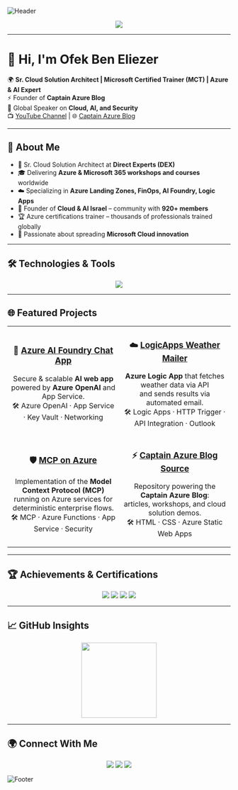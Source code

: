 <!-- Banner -->
![Header](https://capsule-render.vercel.app/api?type=waving&color=0:0078D4,100:001E3C&height=240&section=header&text=Ofek%20Ben%20Eliezer%20⚓%20Captain%20Azure&fontSize=42&fontColor=ffffff&animation=fadeIn&fontAlignY=36)

<p align="center">
  <img src="https://readme-typing-svg.demolab.com?font=Inter&weight=600&size=22&duration=3000&pause=800&center=true&vCenter=true&width=900&lines=Sr.+Cloud+Solution+Architect;Microsoft+Certified+Trainer+(MCT);Azure+%26+AI+Expert;Global+Speaker+on+Cloud+%26+Security;Founder+-+Cloud+%26+AI+Israel+Community" />
</p>

---

# 👋 Hi, I'm Ofek Ben Eliezer

🌍 **Sr. Cloud Solution Architect | Microsoft Certified Trainer (MCT) | Azure & AI Expert**  
⚡ Founder of **Captain Azure Blog**  
🎤 Global Speaker on **Cloud, AI, and Security**  
📺 [YouTube Channel](https://www.youtube.com/@ofekbeneliezer) | 🌐 [Captain Azure Blog](https://azcaptain.azurewebsites.net)

---

## 🚀 About Me
- 💼 Sr. Cloud Solution Architect at **Direct Experts (DEX)**
- 🎓 Delivering **Azure & Microsoft 365 workshops and courses** worldwide
- ☁️ Specializing in **Azure Landing Zones, FinOps, AI Foundry, Logic Apps**
- 🤝 Founder of **Cloud & AI Israel** – community with **920+ members**
- 🏆 Azure certifications trainer – thousands of professionals trained globally
- 🌟 Passionate about spreading **Microsoft Cloud innovation**  

---

## 🛠️ Technologies & Tools
<p align="center">
  <img src="https://skillicons.dev/icons?i=azure,github,docker,kubernetes,terraform,vscode,linux,python,js" />
</p>

---

## 🌐 Featured Projects

<table>
<tr>
<td width="50%" align="center">
  
### 🚀 [Azure AI Foundry Chat App](https://github.com/OfekBenEliezer/azure-ai-foundry-chat-app)  
Secure & scalable **AI web app** powered by **Azure OpenAI** and App Service.  
🛠️ Azure OpenAI · App Service · Key Vault · Networking  

</td>
<td width="50%" align="center">

### ☁️ [LogicApps Weather Mailer](https://github.com/OfekBenEliezer/captain-azure-logicapps-weather-mailer)  
**Azure Logic App** that fetches weather data via API  
and sends results via automated email.  
🛠️ Logic Apps · HTTP Trigger · API Integration · Outlook  

</td>
</tr>

<tr>
<td width="50%" align="center">

### 🛡️ [MCP on Azure](https://github.com/OfekBenEliezer/mcp-on-azure)  
Implementation of the **Model Context Protocol (MCP)**  
running on Azure services for deterministic enterprise flows.  
🛠️ MCP · Azure Functions · App Service · Security  

</td>
<td width="50%" align="center">

### ⚡ [Captain Azure Blog Source](https://github.com/OfekBenEliezer)  
Repository powering the **Captain Azure Blog**:  
articles, workshops, and cloud solution demos.  
🛠️ HTML · CSS · Azure Static Web Apps  

</td>
</tr>
</table>

---

## 🏆 Achievements & Certifications
<p align="center">
  <img src="https://img.shields.io/badge/Microsoft%20Certified%20Trainer-MCT-0078D4?style=for-the-badge&logo=microsoft&logoColor=white"/>
  <img src="https://img.shields.io/badge/Azure%20Expert-Cloud%20Architect-0078D4?style=for-the-badge&logo=azuredevops&logoColor=white"/>
  <img src="https://img.shields.io/badge/GitHub%20Certified-Foundations-181717?style=for-the-badge&logo=github&logoColor=white"/>
  <img src="https://img.shields.io/badge/GitHub%20Advanced%20Security-Certified-181717?style=for-the-badge&logo=github&logoColor=white"/>
</p>

---

## 📈 GitHub Insights
<p align="center">
  <img height="170" src="https://github-readme-stats.vercel.app/api/top-langs/?username=OfekBenEliezer&layout=compact&hide_border=true&theme=transparent" />
</p>

---

## 🌍 Connect With Me
<p align="center">
  <a href="https://www.linkedin.com/in/ofekbeneliezer/"><img src="https://img.shields.io/badge/LinkedIn-0077B5.svg?&style=for-the-badge&logo=linkedin&logoColor=white"/></a>
  <a href="https://azcaptain.azurewebsites.net"><img src="https://img.shields.io/badge/Blog-Captain%20Azure-0078D4?style=for-the-badge&logo=azuredevops&logoColor=white"/></a>
  <a href="https://www.youtube.com/@ofekbeneliezer"><img src="https://img.shields.io/badge/YouTube-FF0000.svg?&style=for-the-badge&logo=youtube&logoColor=white"/></a>
</p>

<!-- Footer -->
![Footer](https://capsule-render.vercel.app/api?type=waving&color=0:001E3C,100:0078D4&height=150&section=footer)
